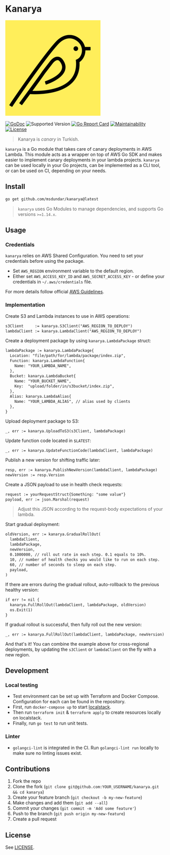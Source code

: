 # Kanarya

<img src="https://github.com/msdundar/kanarya/blob/main/assets/logo.png" alt="kanarya" width="300"/>

[![GoDoc](https://godoc.org/github.com/msdundar/kanarya?status.svg)](https://godoc.org/github.com/msdundar/kanarya)
![Supported Version](https://img.shields.io/badge/go%20version-%3E%3D1.14-turquoise)
[![Go Report Card](https://img.shields.io/badge/go%20report-A+-brightgreen.svg?style=flat)](https://goreportcard.com/report/github.com/msdundar/kanarya)
[![Maintainability](https://api.codeclimate.com/v1/badges/0bffcd4152f20492410c/maintainability)](https://codeclimate.com/github/msdundar/kanarya/maintainability)
[![License](https://img.shields.io/github/license/msdundar/kanarya)](https://github.com/msdundar/kanarya/blob/main/LICENSE)

> Kanarya is _canary_ in Turkish.

`kanarya` is a Go module that takes care of canary deployments in AWS Lambda.
This module acts as a wrapper on top of AWS Go SDK and makes easier to
implement canary deployments in your lambda projects. `kanarya` can be used
locally in your Go projects, can be implemented as a CLI tool, or can be used
on CI, depending on your needs.

## Install

```sh
go get github.com/msdundar/kanarya@latest
```

> `kanarya` uses Go Modules to manage dependencies, and supports Go versions
> `>=1.14.x`.

## Usage

### Credentials

`kanarya` relies on AWS Shared Configuration. You need to set your credentials
before using the package.

- Set `AWS_REGION` environment variable to the default region.
- Either set `AWS_ACCESS_KEY_ID` and `AWS_SECRET_ACCESS_KEY` - or define your
  credentials in `~/.aws/credentials` file.

For more details follow official [AWS Guidelines](https://aws.github.io/aws-sdk-go-v2/docs/configuring-sdk/).

### Implementation

Create S3 and Lambda instances to use in AWS operations:

```golang
s3Client     := kanarya.S3Client("AWS_REGION_TO_DEPLOY")
lambdaClient := kanarya.LambdaClient("AWS_REGION_TO_DEPLOY")
```

Create a deployment package by using `kanarya.LambdaPackage` struct:

```golang
lambdaPackage := kanarya.LambdaPackage{
  Location: "file/path/for/lambda/package/index.zip",
  Function: kanarya.LambdaFunction{
    Name: "YOUR_LAMBDA_NAME",
  },
  Bucket: kanarya.LambdaBucket{
    Name: "YOUR_BUCKET_NAME",
    Key:  "upload/folder/in/s3bucket/index.zip",
  },
  Alias: kanarya.LambdaAlias{
    Name: "YOUR_LAMBDA_ALIAS", // alias used by clients
  },
}
```

Upload deployment package to S3:

```golang
_, err := kanarya.UploadToS3(s3Client, lambdaPackage)
```

Update function code located in `$LATEST`:

```golang
_, err := kanarya.UpdateFunctionCode(lambdaClient, lambdaPackage)
```

Publish a new version for shifting traffic later:

```golang
resp, err := kanarya.PublishNewVersion(lambdaClient, lambdaPackage)
newVersion := resp.Version
```

Create a JSON payload to use in health check requests:

```golang
request := yourRequestStruct{Something: "some value"}
payload, err := json.Marshal(request)
```

> Adjust this JSON according to the request-body expectations of your lambda.

Start gradual deployment:

```golang
oldVersion, err := kanarya.GradualRollOut(
  lambdaClient,
  lambdaPackage,
  newVersion,
  0.1000000, // roll out rate in each step. 0.1 equals to 10%.
  10, // number of health checks you would like to run on each step.
  60, // number of seconds to sleep on each step.
  payload,
)
```

If there are errors during the gradual rollout, auto-rollback to the previous
healthy version:

```golang
if err != nil {
  kanarya.FullRollOut(lambdaClient, lambdaPackage, oldVersion)
  os.Exit(1)
}
```

If gradual rollout is successful, then fully roll out the new version:

```golang
_, err := kanarya.FullRollOut(lambdaClient, lambdaPackage, newVersion)
```

And that's it! You can combine the example above for cross-regional deployments,
by updating the `s3Client` or `lambdaClient` on the fly with a new region.

## Development

### Local testing

- Test environment can be set up with Terraform and Docker Compose. Configuration
  for each can be found in the repository.
- First, run `docker-compose up` to start [localstack](https://github.com/localstack/localstack).
- Then run `terraform init` & `terraform apply` to create resources locally on
  localstack.
- Finally, run `go test` to run unit tests.

### Linter

- `golangci-lint` is integrated in the CI. Run `golangci-lint run` locally to
  make sure no linting issues exist.

## Contributions

1. Fork the repo
2. Clone the fork (`git clone git@github.com:YOUR_USERNAME/kanarya.git && cd kanarya`)
3. Create your feature branch (`git checkout -b my-new-feature`)
4. Make changes and add them (`git add --all`)
5. Commit your changes (`git commit -m 'Add some feature'`)
6. Push to the branch (`git push origin my-new-feature`)
7. Create a pull request

## License

See [LICENSE](https://github.com/msdundar/kanarya/blob/master/LICENSE).
